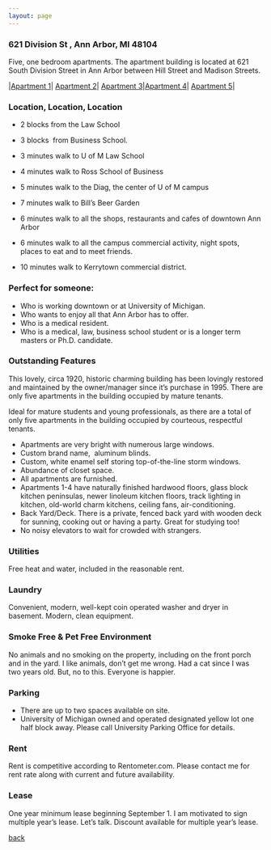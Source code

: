```yaml
---
layout: page
---
```


### 621 Division St , Ann Arbor, MI  48104
Five, one bedroom apartments.  The apartment building is located at 621 South Division Street in Ann Arbor between Hill Street and Madison Streets.

|[Apartment 1](/properties/621divisionapt1)| [Apartment 2](/properties/621divisionapt2)| [Apartment 3](/properties/621divisionapt3)|[Apartment 4](/properties/621divisionapt4)| [Apartment 5](/properties/621divisionapt5)|

### Location, Location, Location

* 2 blocks from the Law School 
* 3 blocks  from Business School. 

* 3 minutes walk to U of M Law School
* 4 minutes walk to Ross School of Business
* 5 minutes walk to the Diag, the center of U of M campus 
* 7 minutes walk to Bill’s Beer Garden
* 6 minutes walk to all the shops, restaurants and cafes of downtown Ann Arbor
* 6 minutes walk to all the campus commercial activity, night spots, places to eat and to meet friends.
* 10 minutes walk to Kerrytown commercial district.

### Perfect for someone:
* Who is working downtown or at University of Michigan.
* Who wants to enjoy all that Ann Arbor has to offer. 
* Who is a medical resident.
* Who is a medical, law, business school student or is a longer term masters or Ph.D. candidate.


### Outstanding Features 
This lovely, circa 1920, historic charming building has been lovingly restored and maintained by the owner/manager since it’s purchase in 1995.   There are only five apartments in the building occupied by mature tenants.

Ideal for mature students and young professionals, as there are a total of only five apartments in the building occupied by courteous, respectful tenants. 

* Apartments are very bright with numerous large windows.
* Custom brand name,  aluminum blinds. 
* Custom, white enamel self storing top-of-the-line storm windows.  
* Abundance of closet space.   
* All apartments are furnished.
* Apartments 1-4 have naturally finished hardwood floors, glass block kitchen peninsulas, newer linoleum kitchen floors, track lighting in kitchen, old-world charm kitchens, ceiling fans, air-conditioning.
* Back Yard/Deck.  There is a private, fenced back yard with wooden deck for sunning, cooking out or having a party.   Great for studying too!
* No noisy elevators to wait for crowded with strangers.

### Utilities
Free heat and water, included in the reasonable rent.

### Laundry
Convenient, modern, well-kept coin operated washer and dryer in basement.  Modern, clean equipment.

### Smoke Free & Pet Free Environment
No animals and no smoking on the property, including on the front porch and in the yard.  I like animals, don’t get me wrong.  Had a cat since I was two years old.  But, no to this.  Everyone is happier.

### Parking
* There are up to two spaces available on site.
* University of Michigan owned and operated designated yellow lot one half block away.  Please call University Parking Office for details.

### Rent
Rent is competitive according to Rentometer.com. Please contact me for rent rate along with current and future availability.

### Lease
One year minimum lease beginning September 1.  I am motivated to sign multiple year’s lease. Let’s talk.  Discount available for multiple year’s lease.


[back](/)
